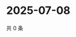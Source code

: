 # 2025-07-08

共 0 条

<!-- BEGIN ZHIHUQUESTIONS -->
<!-- 最后更新时间 Tue Jul 08 2025 05:11:06 GMT+0800 (China Standard Time) -->

<!-- END ZHIHUQUESTIONS -->
